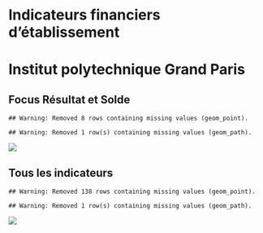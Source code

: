 Indicateurs financiers d’établissement
================

# Institut polytechnique Grand Paris

## Focus Résultat et Solde

    ## Warning: Removed 8 rows containing missing values (geom_point).

    ## Warning: Removed 1 row(s) containing missing values (geom_path).

![](/home/julien/repo/cpesr/RFC/Finances/Etablissements/institut_polytechnique_grand_paris_files/figure-gfm/etab.focus-1.png)<!-- -->

## Tous les indicateurs

    ## Warning: Removed 138 rows containing missing values (geom_point).

    ## Warning: Removed 1 row(s) containing missing values (geom_path).

![](/home/julien/repo/cpesr/RFC/Finances/Etablissements/institut_polytechnique_grand_paris_files/figure-gfm/etab-1.png)<!-- -->
